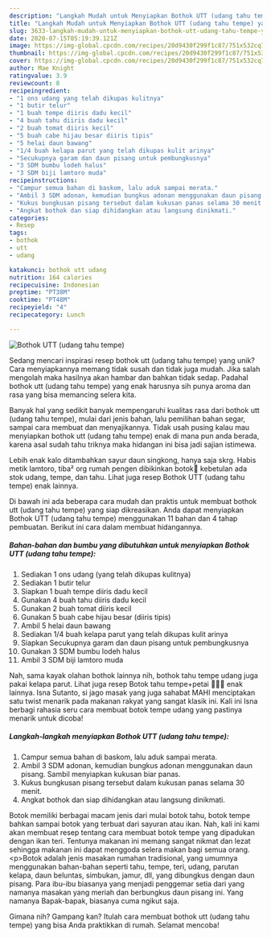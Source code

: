 ```yaml
---
description: "Langkah Mudah untuk Menyiapkan Bothok UTT (udang tahu tempe) yang Enak"
title: "Langkah Mudah untuk Menyiapkan Bothok UTT (udang tahu tempe) yang Enak"
slug: 3633-langkah-mudah-untuk-menyiapkan-bothok-utt-udang-tahu-tempe-yang-enak
date: 2020-07-15T05:19:39.121Z
image: https://img-global.cpcdn.com/recipes/20d9430f299f1c87/751x532cq70/bothok-utt-udang-tahu-tempe-foto-resep-utama.jpg
thumbnail: https://img-global.cpcdn.com/recipes/20d9430f299f1c87/751x532cq70/bothok-utt-udang-tahu-tempe-foto-resep-utama.jpg
cover: https://img-global.cpcdn.com/recipes/20d9430f299f1c87/751x532cq70/bothok-utt-udang-tahu-tempe-foto-resep-utama.jpg
author: Mae Knight
ratingvalue: 3.9
reviewcount: 8
recipeingredient:
- "1 ons udang yang telah dikupas kulitnya"
- "1 butir telur"
- "1 buah tempe diiris dadu kecil"
- "4 buah tahu diiris dadu kecil"
- "2 buah tomat diiris kecil"
- "5 buah cabe hijau besar diiris tipis"
- "5 helai daun bawang"
- "1/4 buah kelapa parut yang telah dikupas kulit arinya"
- "Secukupnya garam dan daun pisang untuk pembungkusnya"
- "3 SDM bumbu lodeh halus"
- "3 SDM biji lamtoro muda"
recipeinstructions:
- "Campur semua bahan di baskom, lalu aduk sampai merata."
- "Ambil 3 SDM adonan, kemudian bungkus adonan menggunakan daun pisang. Sambil menyiapkan kukusan biar panas."
- "Kukus bungkusan pisang tersebut dalam kukusan panas selama 30 menit."
- "Angkat bothok dan siap dihidangkan atau langsung dinikmati."
categories:
- Resep
tags:
- bothok
- utt
- udang

katakunci: bothok utt udang 
nutrition: 164 calories
recipecuisine: Indonesian
preptime: "PT38M"
cooktime: "PT48M"
recipeyield: "4"
recipecategory: Lunch

---
```



![Bothok UTT (udang tahu tempe)](https://img-global.cpcdn.com/recipes/20d9430f299f1c87/751x532cq70/bothok-utt-udang-tahu-tempe-foto-resep-utama.jpg)

Sedang mencari inspirasi resep bothok utt (udang tahu tempe) yang unik? Cara menyiapkannya memang tidak susah dan tidak juga mudah. Jika salah mengolah maka hasilnya akan hambar dan bahkan tidak sedap. Padahal bothok utt (udang tahu tempe) yang enak harusnya sih punya aroma dan rasa yang bisa memancing selera kita.

Banyak hal yang sedikit banyak mempengaruhi kualitas rasa dari bothok utt (udang tahu tempe), mulai dari jenis bahan, lalu pemilihan bahan segar, sampai cara membuat dan menyajikannya. Tidak usah pusing kalau mau menyiapkan bothok utt (udang tahu tempe) enak di mana pun anda berada, karena asal sudah tahu triknya maka hidangan ini bisa jadi sajian istimewa.

Lebih enak kalo ditambahkan sayur daun singkong, hanya saja skrg. Habis metik lamtoro, tiba² org rumah pengen dibikinkan botok🤭 kebetulan ada stok udang, tempe, dan tahu. Lihat juga resep Bothok UTT (udang tahu tempe) enak lainnya.


Di bawah ini ada beberapa cara mudah dan praktis untuk membuat bothok utt (udang tahu tempe) yang siap dikreasikan. Anda dapat menyiapkan Bothok UTT (udang tahu tempe) menggunakan 11 bahan dan 4 tahap pembuatan. Berikut ini cara dalam membuat hidangannya.

<!--inarticleads1-->

##### Bahan-bahan dan bumbu yang dibutuhkan untuk menyiapkan Bothok UTT (udang tahu tempe):

1. Sediakan 1 ons udang (yang telah dikupas kulitnya)
1. Sediakan 1 butir telur
1. Siapkan 1 buah tempe diiris dadu kecil
1. Gunakan 4 buah tahu diiris dadu kecil
1. Gunakan 2 buah tomat diiris kecil
1. Gunakan 5 buah cabe hijau besar (diiris tipis)
1. Ambil 5 helai daun bawang
1. Sediakan 1/4 buah kelapa parut yang telah dikupas kulit arinya
1. Siapkan Secukupnya garam dan daun pisang untuk pembungkusnya
1. Gunakan 3 SDM bumbu lodeh halus
1. Ambil 3 SDM biji lamtoro muda


Nah, sama kayak olahan bothok lainnya nih, bothok tahu tempe udang juga pakai kelapa parut. Lihat juga resep Botok tahu tempe+petai 🤤🤤🤤 enak lainnya. Isna Sutanto, si jago masak yang juga sahabat MAHI menciptakan satu twist menarik pada makanan rakyat yang sangat klasik ini. Kali ini Isna berbagi rahasia seru cara membuat botok tempe udang yang pastinya menarik untuk dicoba! 

<!--inarticleads2-->

##### Langkah-langkah menyiapkan Bothok UTT (udang tahu tempe):

1. Campur semua bahan di baskom, lalu aduk sampai merata.
1. Ambil 3 SDM adonan, kemudian bungkus adonan menggunakan daun pisang. Sambil menyiapkan kukusan biar panas.
1. Kukus bungkusan pisang tersebut dalam kukusan panas selama 30 menit.
1. Angkat bothok dan siap dihidangkan atau langsung dinikmati.


Botok memiliki berbagai macam jenis dari mulai botok tahu, botok tempe bahkan sampai botok yang terbuat dari sayuran atau ikan. Nah, kali ini kami akan membuat resep tentang cara membuat botok tempe yang dipadukan dengan ikan teri. Tentunya makanan ini memang sangat nikmat dan lezat sehingga makanan ini dapat menggoda selera makan bagi semua orang. &lt;p&gt;Botok adalah jenis masakan rumahan tradisional, yang umumnya menggunakan bahan-bahan seperti tahu, tempe, teri, udang, parutan kelapa, daun beluntas, simbukan, jamur, dll, yang dibungkus dengan daun pisang. Para ibu-ibu biasanya yang menjadi penggemar setia dari yang namanya masakan yang meriah dan berbungkus daun pisang ini. Yang namanya Bapak-bapak, biasanya cuma ngikut saja. 

Gimana nih? Gampang kan? Itulah cara membuat bothok utt (udang tahu tempe) yang bisa Anda praktikkan di rumah. Selamat mencoba!
